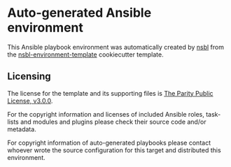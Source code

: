 # Auto-generated Ansible environment

This Ansible playbook environment was automatically created by [nsbl](https://github.com/nsbl/nsbl) from the [nsbl-environment-template](https://gitlab.com/nsbl/nsbl-environment-template) cookiecutter template.

## Licensing

The license for the template and its supporting files is [The Parity Public License, v3.0.0](https://licensezero.com/licenses/parity).

For the copyright information and licenses of included Ansible roles, task-lists and modules and plugins please check their source code and/or metadata.

For copyright information of auto-generated playbooks please contact whoever wrote the source configuration for this target and distributed this environment.  
